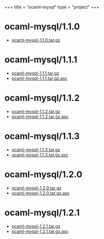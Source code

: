 +++
title = "ocaml-mysql"
type = "project"
+++

# ocaml-mysql/1.1.0
* [ocaml-mysql-1.1.0.tar.gz](/ocaml-mysql/ocaml-mysql/1.1.0/ocaml-mysql-1.1.0.tar.gz)

# ocaml-mysql/1.1.1
* [ocaml-mysql-1.1.1.tar.gz](/ocaml-mysql/ocaml-mysql/1.1.1/ocaml-mysql-1.1.1.tar.gz)
* [ocaml-mysql-1.1.1.tar.gz.asc](/ocaml-mysql/ocaml-mysql/1.1.1/ocaml-mysql-1.1.1.tar.gz.asc)

# ocaml-mysql/1.1.2
* [ocaml-mysql-1.1.2.tar.gz](/ocaml-mysql/ocaml-mysql/1.1.2/ocaml-mysql-1.1.2.tar.gz)
* [ocaml-mysql-1.1.2.tar.gz.asc](/ocaml-mysql/ocaml-mysql/1.1.2/ocaml-mysql-1.1.2.tar.gz.asc)

# ocaml-mysql/1.1.3
* [ocaml-mysql-1.1.3.tar.gz](/ocaml-mysql/ocaml-mysql/1.1.3/ocaml-mysql-1.1.3.tar.gz)
* [ocaml-mysql-1.1.3.tar.gz.asc](/ocaml-mysql/ocaml-mysql/1.1.3/ocaml-mysql-1.1.3.tar.gz.asc)

# ocaml-mysql/1.2.0
* [ocaml-mysql-1.2.0.tar.gz](/ocaml-mysql/ocaml-mysql/1.2.0/ocaml-mysql-1.2.0.tar.gz)
* [ocaml-mysql-1.2.0.tar.gz.asc](/ocaml-mysql/ocaml-mysql/1.2.0/ocaml-mysql-1.2.0.tar.gz.asc)

# ocaml-mysql/1.2.1
* [ocaml-mysql-1.2.1.tar.gz](/ocaml-mysql/ocaml-mysql/1.2.1/ocaml-mysql-1.2.1.tar.gz)
* [ocaml-mysql-1.2.1.tar.gz.asc](/ocaml-mysql/ocaml-mysql/1.2.1/ocaml-mysql-1.2.1.tar.gz.asc)